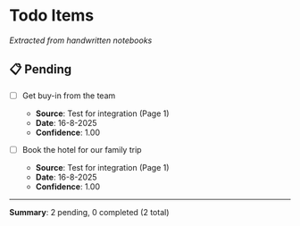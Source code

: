 # Todo Items

*Extracted from handwritten notebooks*

## 📋 Pending

- [ ] Get buy-in from the team
  - **Source**: Test for integration (Page 1)
  - **Date**: 16-8-2025
  - **Confidence**: 1.00

- [ ] Book the hotel for our family trip
  - **Source**: Test for integration (Page 1)
  - **Date**: 16-8-2025
  - **Confidence**: 1.00

---

**Summary**: 2 pending, 0 completed (2 total)
